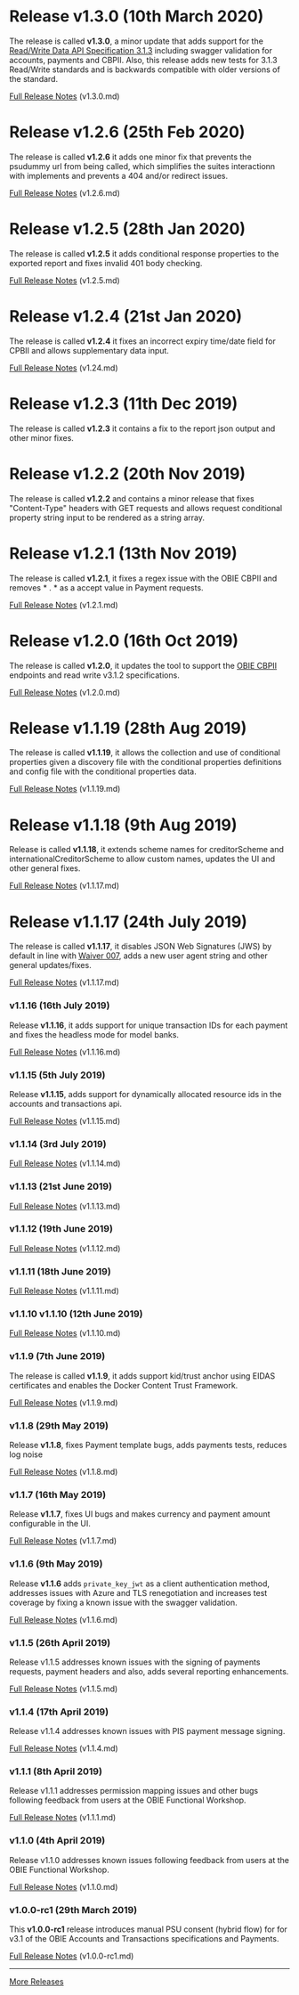 # Release v1.3.0 (10th March 2020)

The release is called **v1.3.0**, a minor update that adds support for the [Read/Write Data API Specification 3.1.3](https://openbankinguk.github.io/read-write-api-site3/v3.1.3/profiles/account-and-transaction-api-profile.html) including swagger validation for accounts, payments and CBPII. Also, this release adds new tests for 3.1.3 Read/Write standards and is backwards compatible with older versions of the standard.

[Full Release Notes](https://bitbucket.org/openbankingteam/conformance-suite/src/develop/docs/releases/v1.3.0.md) (v1.3.0.md)

# Release v1.2.6 (25th Feb 2020)

The release is called **v1.2.6** it adds one minor fix that prevents the psudummy url from being called, which simplifies the suites interactionn with implements and prevents a 404 and/or redirect issues.

[Full Release Notes](https://bitbucket.org/openbankingteam/conformance-suite/src/develop/docs/releases/v1.2.6.md) (v1.2.6.md)

# Release v1.2.5 (28th Jan 2020)

The release is called **v1.2.5** it adds conditional response properties to the exported report and fixes invalid 401 body checking.

[Full Release Notes](https://bitbucket.org/openbankingteam/conformance-suite/src/develop/docs/releases/v1.2.5.md) (v1.2.5.md)

# Release v1.2.4 (21st Jan 2020)

The release is called **v1.2.4** it fixes an incorrect expiry time/date field for CPBII and allows supplementary data input.

[Full Release Notes](https://bitbucket.org/openbankingteam/conformance-suite/src/develop/docs/releases/v1.2.4.md) (v1.24.md)

# Release v1.2.3 (11th Dec 2019)

The release is called **v1.2.3** it contains a fix to the report json output and other minor fixes.

# Release v1.2.2 (20th Nov 2019)

The release is called **v1.2.2** and contains a minor release that fixes "Content-Type" headers with GET requests and allows request conditional property string input to be rendered as a string array.

# Release v1.2.1 (13th Nov 2019)

The release is called **v1.2.1**, it fixes a regex issue with the OBIE CBPII and removes * . * as a accept value in Payment requests.

[Full Release Notes](https://bitbucket.org/openbankingteam/conformance-suite/src/develop/docs/releases/v1.2.1.md) (v1.2.1.md)

# Release v1.2.0 (16th Oct 2019)

The release is called **v1.2.0**, it updates the tool to support the [OBIE CBPII](https://openbanking.atlassian.net/wiki/spaces/DZ/pages/1077806537/Confirmation+of+Funds+API+Specification+-+v3.1.2) endpoints and read write v3.1.2 specifications.

[Full Release Notes](https://bitbucket.org/openbankingteam/conformance-suite/src/develop/docs/releases/v1.2.0.md) (v1.2.0.md)

# Release v1.1.19 (28th Aug 2019)

The release is called **v1.1.19**, it allows the collection and use of conditional properties given a discovery file with the conditional properties definitions and config file with the conditional properties data.

[Full Release Notes](https://bitbucket.org/openbankingteam/conformance-suite/src/develop/docs/releases/v1.1.19.md) (v1.1.19.md)

# Release v1.1.18 (9th Aug 2019)

Release is called **v1.1.18**, it extends scheme names for creditorScheme and internationalCreditorScheme to allow custom names, updates the UI and other general fixes.

[Full Release Notes](https://bitbucket.org/openbankingteam/conformance-suite/src/develop/docs/releases/v1.1.18.md) (v1.1.17.md)

# Release v1.1.17 (24th July 2019)

The release is called **v1.1.17**, it disables JSON Web Signatures (JWS) by default in line with [Waiver 007](https://openbanking.atlassian.net/wiki/spaces/DZ/pages/1112670669/W007), adds a new user agent string and other general updates/fixes.

[Full Release Notes](https://bitbucket.org/openbankingteam/conformance-suite/src/develop/docs/releases/v1.1.17.md) (v1.1.17.md)

### v1.1.16 (16th July 2019)

Release **v1.1.16**, it adds support for unique transaction IDs for each payment and fixes the headless mode for model banks.

[Full Release Notes](https://bitbucket.org/openbankingteam/conformance-suite/src/develop/docs/releases/v1.1.16.md) (v1.1.16.md)

### v1.1.15 (5th July 2019)

Release **v1.1.15**, adds support for dynamically allocated resource ids in the accounts and transactions api.

[Full Release Notes](https://bitbucket.org/openbankingteam/conformance-suite/src/develop/docs/releases/v1.1.15.md) (v1.1.15.md)

### v1.1.14 (3rd July 2019)

[Full Release Notes](docs/releases/v1.1.14.md) (v1.1.14.md)

### v1.1.13 (21st June 2019)

[Full Release Notes](docs/releases/v1.1.13.md) (v1.1.13.md)

### v1.1.12  (19th June 2019)

[Full Release Notes](docs/releases/v1.1.12.md) (v1.1.12.md)

### v1.1.11  (18th June 2019)

[Full Release Notes](docs/releases/v1.1.11.md) (v1.1.11.md)

### v1.1.10 v1.1.10 (12th June 2019)

[Full Release Notes](docs/releases/v1.1.10.md) (v1.1.10.md)

### v1.1.9 (7th June 2019)

The release is called **v1.1.9**, it adds support kid/trust anchor using EIDAS certificates and enables the Docker Content Trust Framework.

[Full Release Notes](docs/releases/v1.1.9.md) (v1.1.9.md)

### v1.1.8 (29th May 2019)

Release **v1.1.8**, fixes Payment template bugs, adds payments tests, reduces log noise

[Full Release Notes](docs/releases/v1.1.8.md) (v1.1.8.md)

### v1.1.7 (16th May 2019)

Release **v1.1.7**, fixes UI bugs and makes currency and payment amount configurable in the UI.

[Full Release Notes](docs/releases/v1.1.7.md) (v1.1.7.md)

### v1.1.6 (9th May 2019)

Release **v1.1.6** adds `private_key_jwt` as a client authentication method, addresses issues with Azure and TLS renegotiation and increases test coverage by fixing a known issue with the swagger validation.

[Full Release Notes](docs/releases/v1.1.6.md) (v1.1.6.md)

### v1.1.5 (26th April 2019)

Release v1.1.5 addresses known issues with the signing of payments requests, payment headers and also, adds several reporting enhancements.

[Full Release Notes](docs/releases/v1.1.5.md) (v1.1.5.md)

### v1.1.4 (17th April 2019)

Release v1.1.4 addresses known issues with PIS payment message signing.

[Full Release Notes](docs/releases/v1.1.4.md) (v1.1.4.md)

### v1.1.1 (8th April 2019)

Release v1.1.1 addresses permission mapping issues and other bugs following feedback from users at the OBIE Functional Workshop.

[Full Release Notes](docs/releases/v1.1.1.md) (v1.1.1.md)

### v1.1.0 (4th April 2019)

Release v1.1.0 addresses known issues following feedback from users at the OBIE Functional Workshop.

[Full Release Notes](docs/releases/v1.1.0.md) (v1.1.0.md)

### v1.0.0-rc1 (29th March 2019)

This **v1.0.0-rc1** release introduces manual PSU consent (hybrid flow) for for v3.1 of the OBIE Accounts and Transactions specifications and Payments.

[Full Release Notes](docs/releases/v1.0.0.md) (v1.0.0-rc1.md)

---

[More Releases](docs/releases)